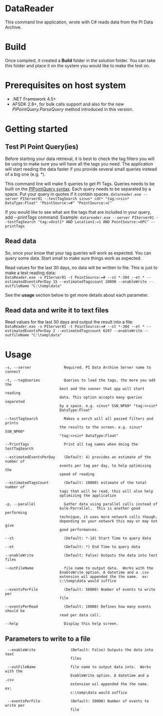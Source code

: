 # DataReader
This command line application, wrote with C# reads data from the PI Data Archive.  
 

# Build
Once compiled, it created a **Build** folder in the solution folder.  You can take this folder and place it on the system you would like to make the test on.

# Prerequisites on host system
* .NET Framework 4.5+
* AFSDK 2.8+, for bulk calls support and also for the new *PIPointQuery.ParseQuery* method introduced in this version.

# Getting started

## Test PI Point Query(ies)

Before starting your data retrieval, it is best to check the tag filters you will be using to make sure you will have all the tags you need.  The application will start reading the data faster if you provide several small queries instead of a big one (e.g. *).

This command line will make 5 queries to get PI Tags.  Queries needs to be built on the [PIPointQuery syntax][1].  Each query needs to be separated by a space.  Put your query in quotes if it contain spaces. 
`datareader.exe --server PIServer01 --testTagSearch sinus* cdt* "tag:<>sin* DataType:Float" "PointSource:=#" "PointSource:=C"`

If you would like to see what are the tags that are included in your query, add *--printTags* command.
Example:
`datareader.exe --server PIServer01 --testTagSearch "tag:=Unit1* AND Location1:=1 AND PointSource:=OPC" --printTags`


## Read data
So, once your know that your tag queries will work as expected. You can query some data.  Start small to make sure things work as expected.

Read values for the last 30 days, no data will be written to file.  This is just to make a test reading data:  
`DataReader.exe -s PIServer01 -t PointSource:=# --st *-30d --et * --estimatedEventsPerDay 15 --estimatedTagscount 10000 --enableWrite --outfileName "C:\temp\data"`

See the **usage** section below to get more details about each parameter.

## Read data and write it to text files
Read values for the last 30 days and output the result into a file:  
`DataReader.exe -s PIServer01 -t PointSource:=# --st *-30d --et * --estimatedEventsPerDay 2 --estimatedTagscount 6207 --enableWrite --outfileName "C:\temp\data"`





# Usage



	-s, --server               Required. PI Data Archive Server name to connect
	
	-t, --tagQueries           Queries to load the tags, the more you add the
	                         best and the sooner that app will start reading
	                         data. This option accepts many queries separeted
	                         by a space. e.g. sinus* SSN_NP60* "tag:<>sin*
	                         DataType:Float"
	
	--testTagSearch            Makes a serch will all passed filters and prints
	                         the results to the screen. e.g. sinus* SSN_NP60*
	                         "tag:<>sin* DataType:Float"
	
	--PrintTags                Print all tag names when doing the testTagSearch
	
	--estimatedEventsPerDay    (Default: 4) provides an estimate of the number of
	                         events per tag per day, to help optimising the
	                         speed of reading
	
	--estimatedTagsCount       (Default: 10000) estimate of the total number of
	                         tags that will be read, this will also help
	                         optimizing the application
	
	-p, --parallel             Gather data using parallel calls instead of
	                         bulk-Parrallel.  This is another good performing
	                         technique, it uses more network calls though.
	                         depending on your network this may or may not give
	                         good performances.
	
	--st                       (Default: *-1d) Start Time to query data
	
	--et                       (Default: *) End Time to query data
	
	--enableWrite              (Default: False) Outputs the data into text files
	
	--outFileName              file name to output data.  Works with the
	                         EnableWrite option. A datetime and a .csv
	                         extension wil appended the the name.  ex:
	                         c:\temp\data would suffice
	
	--eventsPerFile            (Default: 50000) Number of events to write per
	                         file
	
	--eventsPerRead            (Default: 10000) Defines how many events should be
	                         read per data call.
	
	--help                     Display this help screen.

## Parameters to write to a file  
     --enableWrite                (Default: False) Outputs the data into text
                                  files

     --outFileName                file name to output data into.  Works with the
                                  EnableWrite option. A datetime and a .csv
                                  extension wil appended the the name.  ex:
                                  c:\temp\data would suffice

     --eventsPerFile              (Default: 50000) Number of events to write per
                                  file


[1]:https://techsupport.osisoft.com/Documentation/PI-AF-SDK/html/b8fbb6da-7a4b-4570-a09d-7f2b85ed204d.htm

